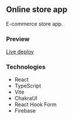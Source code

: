 ## Online store app

E-commerce store app.

### Preview

[Live deploy](https://splendid-peony-2fbcf9.netlify.app/)

### Technologies

* React
* TypeScript
* Vite
* ChakraUI
* React Hook Form
* Firebase
